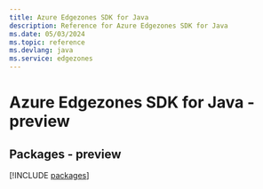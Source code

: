 ```yaml
---
title: Azure Edgezones SDK for Java
description: Reference for Azure Edgezones SDK for Java
ms.date: 05/03/2024
ms.topic: reference
ms.devlang: java
ms.service: edgezones
---
```

# Azure Edgezones SDK for Java - preview
## Packages - preview
[!INCLUDE [packages](edgezones-index.md)]